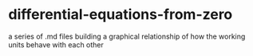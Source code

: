 # differential-equations-from-zero
a series of .md files building a graphical relationship of how the working units behave with each other
